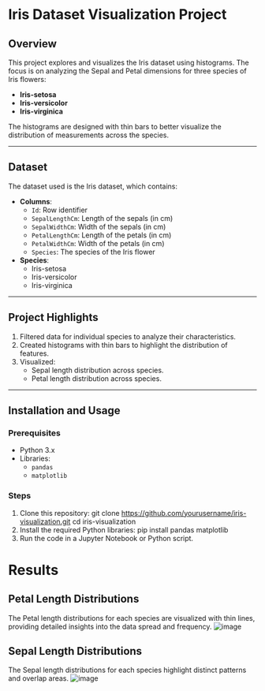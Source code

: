 # Iris Dataset Visualization Project

## Overview
This project explores and visualizes the Iris dataset using histograms. The focus is on analyzing the Sepal and Petal dimensions for three species of Iris flowers:
- **Iris-setosa**
- **Iris-versicolor**
- **Iris-virginica**

The histograms are designed with thin bars to better visualize the distribution of measurements across the species.

---

## Dataset
The dataset used is the Iris dataset, which contains:
- **Columns**:
  - `Id`: Row identifier
  - `SepalLengthCm`: Length of the sepals (in cm)
  - `SepalWidthCm`: Width of the sepals (in cm)
  - `PetalLengthCm`: Length of the petals (in cm)
  - `PetalWidthCm`: Width of the petals (in cm)
  - `Species`: The species of the Iris flower
- **Species**:
  - Iris-setosa
  - Iris-versicolor
  - Iris-virginica

---

## Project Highlights
1. Filtered data for individual species to analyze their characteristics.
2. Created histograms with thin bars to highlight the distribution of features.
3. Visualized:
   - Sepal length distribution across species.
   - Petal length distribution across species.

---

## Installation and Usage

### Prerequisites
- Python 3.x
- Libraries:
  - `pandas`
  - `matplotlib`

### Steps
1. Clone this repository:
   git clone https://github.com/yourusername/iris-visualization.git
   cd iris-visualization
2. Install the required Python libraries:
    pip install pandas matplotlib
3. Run the code in a Jupyter Notebook or Python script.
# Results
## Petal Length Distributions
The Petal length distributions for each species are visualized with thin lines, providing detailed insights into the data spread and frequency.
![image](https://github.com/user-attachments/assets/f3f6ab88-0d19-4749-8b95-c28f70448a39)


## Sepal Length Distributions
The Sepal length distributions for each species highlight distinct patterns and overlap areas.
![image](https://github.com/user-attachments/assets/27a370ca-9e17-4c0f-8632-ef61b1dd779a)

